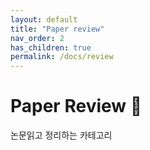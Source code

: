 ```yaml
---
layout: default
title: "Paper review"
nav_order: 2
has_children: true
permalink: /docs/review
---
```


# Paper Review 📝

논문읽고 정리하는 카테고리
